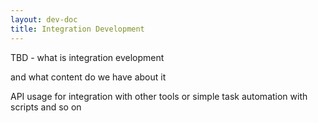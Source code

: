 ```yaml
---
layout: dev-doc
title: Integration Development
---
```


TBD - what is integration evelopment

and what content do we have about it

API usage for integration with other tools or simple task automation with scripts and so on 
